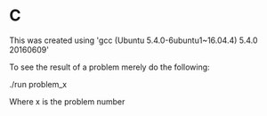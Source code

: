 # C

This was created using 'gcc (Ubuntu 5.4.0-6ubuntu1~16.04.4) 5.4.0 20160609'

To see the result of a problem merely do the following:

./run problem_x

Where x is the problem number
